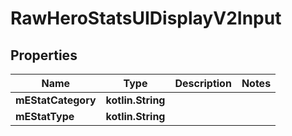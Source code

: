 
# RawHeroStatsUIDisplayV2Input

## Properties
| Name | Type | Description | Notes |
| ------------ | ------------- | ------------- | ------------- |
| **mEStatCategory** | **kotlin.String** |  |  |
| **mEStatType** | **kotlin.String** |  |  |



